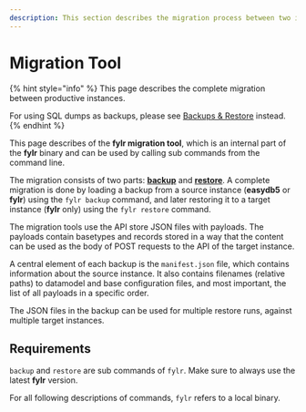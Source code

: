 ```yaml
---
description: This section describes the migration process between two instances using the fylr migration tool
---
```


# Migration Tool

{% hint style="info" %}
This page describes the complete migration between productive instances.

For using SQL dumps as backups, please see [Backups & Restore](../backup.md) instead.
{% endhint %}

This page describes of the **fylr migration tool**, which is an internal part of the **fylr** binary and can be used by calling sub commands from the command line.

The migration consists of two parts: **[backup](backup.md)** and **[restore](restore.md)**. A complete migration is done by loading a backup from a source instance (**easydb5** or **fylr**) using the `fylr backup` command, and later restoring it to a target instance (**fylr** only) using the `fylr restore` command.

The migration tools use the API store JSON files with payloads. The payloads contain basetypes and records stored in a way that the content can be used as the body of POST requests to the API of the target instance.

A central element of each backup is the `manifest.json` file, which contains information about the source instance. It also contains filenames (relative paths) to datamodel and base configuration files, and most important, the list of all payloads in a specific order.

The JSON files in the backup can be used for multiple restore runs, against multiple target instances.

## Requirements

`backup` and `restore` are sub commands of `fylr`. Make sure to always use the latest **fylr** version.

For all following descriptions of commands, `fylr` refers to a local binary.
